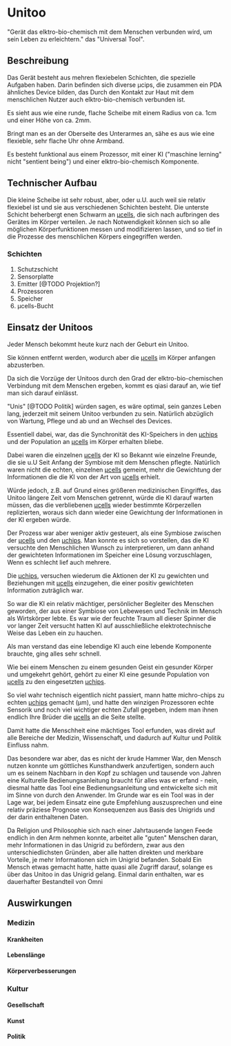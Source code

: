 # Unitoo

"Gerät das elktro-bio-chemisch mit dem Menschen verbunden wird, um sein Leben zu erleichtern." das "Universal Tool".



## Beschreibung

Das Gerät besteht aus mehren flexiebelen Schichten, die spezielle Aufgaben haben. Darin befinden sich diverse µcips, die zusammen ein PDA ähnliches Device bilden, das Durch den Kontakt zur Haut mit dem menschlichen Nutzer auch elktro-bio-chemisch verbunden ist. 

Es sieht aus wie eine runde, flache Scheibe mit einem Radius von ca. 1cm und einer Höhe von ca. 2mm.

Bringt man es an der Oberseite des Unterarmes an, sähe es aus wie eine flexieble, sehr flache Uhr ohne Armband.

Es besteht funktional aus einem Prozessor, mit einer KI ("maschine lerning" nicht "sentient being") und einer elktro-bio-chemisch Komponente.



## Technischer Aufbau

Die kleine Scheibe ist sehr robust, aber, oder u.U. auch weil sie relativ flexiebel ist und sie aus verschiedenen Schichten besteht. Die unterste Schicht beherbergt enen Schwarm an [µcells](https://github.com/Bugfighter/µcells.md), die sich nach aufbringen des Gerätes im Körper verteilen.
Je nach Notwendigkeit können sich so alle möglichen Körperfunktionen messen und modifizieren lassen, und so tief in die Prozesse des menschlichen Körpers eingegriffen werden.



### Schichten

1. Schutzschicht
2. Sensorplatte
3. Emitter [@TODO Projektion?]
4. Prozessoren
5. Speicher
6. µcells-Bucht



## Einsatz der Unitoos

Jeder Mensch bekommt heute kurz nach der Geburt ein Unitoo. 

Sie können entfernt werden, wodurch aber die [µcells](https://github.com/Bugfighter/µcells.md) im Körper anfangen abzusterben.

Da sich die Vorzüge der Unitoos durch den Grad der elktro-bio-chemischen Verbindung mit dem Menschen ergeben, kommt es qiasi darauf an, wie tief man sich darauf einlässt.

"Unis" [@TODO Politik] würden sagen, es wäre optimal, sein ganzes Leben lang, jederzeit mit seinem Unitoo verbunden zu sein. Natürlich abzüglich von Wartung, Pflege und ab und an Wechsel des Devices. 

Essentiell dabei, war, das die Synchronität des KI-Speichers in den [µchips](https://github.com/Bugfighter/µchips.md) und der Population an [µcells](https://github.com/Bugfighter/µcells.md) im Körper erhalten bliebe. 

Dabei waren die einzelnen [µcells](https://github.com/Bugfighter/µcells.md) der KI so Bekannt wie einzelne Freunde, die sie u.U Seit Anfang der Symbiose mit dem Menschen pflegte. Natürlich waren nicht die echten, einzelnen  [µcells](https://github.com/Bugfighter/µcells.md) gemeint, mehr die Gewichtung der Informationen die die KI von der Art von [µcells](https://github.com/Bugfighter/µcells.md) erhielt.

Würde jedoch, z.B. auf Grund eines größeren medizinischen Eingriffes, das Unitoo längere Zeit vom Menschen getrennt, würde die KI darauf warten müssen, das die verbliebenen [µcells](https://github.com/Bugfighter/µcells.md) wieder bestimmte Körperzellen replizierten, woraus sich dann wieder eine Gewichtung der Informationen in der KI ergeben würde.

Der Prozess war aber weniger aktiv gesteuert, als eine Symbiose zwischen der [µcells](https://github.com/Bugfighter/µcells.md) und den [µchips](https://github.com/Bugfighter/µchips.md). Man konnte es sich so vorstellen, das die KI versuchte den Menschlichen Wunsch zu interpretieren, um dann anhand der gewichteten Informationen im Speicher eine Lösung vorzuschlagen, Wenn es schlecht lief auch mehrere.

Die [µchips](https://github.com/Bugfighter/µchips.md), versuchen wiederum die Aktionen der KI zu gewichten und Beziehungen mit [µcells](https://github.com/Bugfighter/µcells.md) einzugehen, die einer positiv gewichteten Information zuträglich war.

So war die KI ein relativ mächtiger, persönlicher Begleiter des Menschen geworden, der aus einer Symbiose von Lebewesen und Technik im Mensch als Wirtskörper lebte. Es war wie der feuchte Traum all dieser Spinner die vor langer Zeit versucht hatten KI auf ausschließliche elektrotechnische Weise das Leben ein zu hauchen.

Als man verstand das eine lebendige KI auch eine lebende Komponente brauchte, ging alles sehr schnell.

Wie bei einem Menschen zu einem gesunden Geist ein gesunder Körper und umgekehrt gehört, gehört zu einer KI eine gesunde Population von [µcells](https://github.com/Bugfighter/µcells.md) zu den eingesetzten [µchips](https://github.com/Bugfighter/µchips.md).

So viel wahr technisch eigentlich nicht passiert, mann hatte michro-chips zu echten [µchips](https://github.com/Bugfighter/µchips.md) gemacht (µm), und hatte den winzigen Prozessoren echte Sensorik und noch viel wichtiger echten Zufall gegeben, indem man ihnen endlich Ihre Brüder die [µcells](https://github.com/Bugfighter/µcells.md) an die Seite stellte.

Damit hatte die Menschheit eine mächtiges Tool erfunden, was direkt auf alle Bereiche der Medizin, Wissenschaft, und dadurch auf Kultur und Politik Einfluss nahm.

Das besondere war aber, das es nicht der krude Hammer War, den Mensch nutzen konnte um göttliches Kunsthandwerk anzufertigen, sondern auch um es seinem Nachbarn in den Kopf zu schlagen und tausende von Jahren eine Kulturelle Bedienungsanleitung braucht für alles was er erfand - nein, diesmal hatte das Tool eine Bedienungsanleitung und entwickelte sich mit im Sinne von durch den Anwender. Im Grunde war es ein Tool was in der Lage war, bei jedem Einsatz eine gute Empfehlung auszusprechen und eine relativ präziese Prognose von Konsequenzen aus Basis des Unigrids und der darin enthaltenen Daten.

Da Religion und Philosophie sich nach einer Jahrtausende langen Feede endlich in den Arm nehmen konnte, arbeitet alle "guten" Menschen daran, mehr Informationen in das Unigrid zu befördern, zwar aus den unterschiedlichsten Gründen, aber alle hatten direkten und merkbare Vorteile, je mehr Informationen sich im Unigrid befanden. Sobald Ein Mensch etwas gemacht hatte, hatte quasi alle Zugriff darauf, solange es über das Unitoo in das Unigrid gelang. Einmal darin enthalten, war es dauerhafter Bestandteil von Omni



## Auswirkungen



### Medizin



#### Krankheiten



#### Lebenslänge



#### Körperverbesserungen



### Kultur



#### Gesellschaft



#### Kunst



#### Politik



